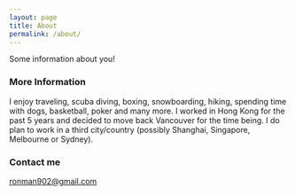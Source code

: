 ```yaml
---
layout: page
title: About
permalink: /about/
---
```


Some information about you!

### More Information

I enjoy traveling, scuba diving, boxing, snowboarding, hiking, spending time with dogs, basketball, poker and many more. I worked in Hong Kong for the past 5 years and decided to move back Vancouver for the time being. I do plan to work in a third city/country (possibly Shanghai, Singapore, Melbourne or Sydney).

### Contact me

[ronman902@gmail.com](mailto:ronman902@gmail.com)